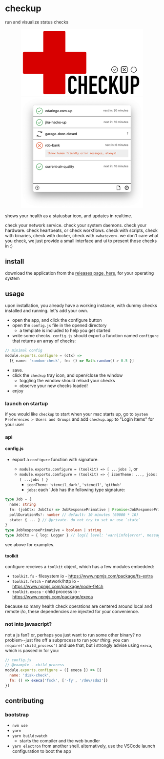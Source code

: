# checkup

run and visualize status checks

<div style='text-align: center;width: 100%; margin: auto;'>
  <img width='400px' src='./img/checkup.png' />
</div>
<div style='text-align: center;width: 100%; margin: auto;'>
  <img width='400px' src='./img/window.png' />
</div>

shows your health as a statusbar icon, and updates in realtime.

check your network service.  check your system daemons.  check your hardware.  check heartbeats, or check workflows.  check with scripts, check with binaries, check with docker, check with `<whatever>`.  we don't care what you check, we just provide a small interface and ui to present those checks in :)

## install

download the application from the [releases page, here](https://github.com/dino-dna/checkup/releases), for your operating system

## usage

upon installation, you already have a working instance, with dummy checks installed and running.  let's add your own.

- open the app, and click the configure button
- open the `config.js` file in the opened directory
  - a template is included to help you get started
- write some checks. `config.js` should export a function named `configure` that returns an array of checks:

```ts
// minimal config
module.exports.configure = (ctx) =>
  [{ name: 'random-check', fn: () => Math.random() > 0.5 }]
```

- save.
- click the `checkup` tray icon, and open/close the window
  - toggling the window should reload your checks
  - observe your new checks loaded!
- enjoy

### launch on startup

if you would like `checkup` to start when your mac starts up, go to `System Preferences > Users and Groups` and add `checkup.app` to "Login Items" for your user

### api

#### config.js

- export a `configure` function with signature:

  - `module.exports.configure = (toolkit) => [ ...jobs ]`, or
  - `module.exports.configure = (toolkit) => { iconTheme: ..., jobs: [ ...jobs ] }`
    - `iconTheme`: `'stencil_dark'`, `'stencil'`, `'github'`
    - `jobs`: each `Job has the following type signature:

```ts
type Job = {
  name: string
  fn: (jobCtx: JobCtx) => JobResponsePrimative | Promise<JobResponsePrimative>
  pollDurationMs?: number // default: 10 minutes (60000 * 10)
  state: { ... } // @private. do not try to set or use `state`
}
type JobResponsePrimative = boolean | string
type JobCtx = { log: Logger } // log({ level: 'warn|info|error', message: 'my job is the best!' })
```

see above for examples.

#### toolkit

configure receives a `toolkit` object, which has a few modules embedded:

- `toolkit.fs` - filesystem io - https://www.npmjs.com/package/fs-extra
- `toolkit.fetch` - network/http io - https://www.npmjs.com/package/node-fetch
- `toolkit.execa` - child process io - https://www.npmjs.com/package/execa

because so many health check operations are centered around local and remote i/o, these dependencies are injected for your convenience.

### not into javascript?

not a js fan? or, perhaps you just want to run some other binary?
no problem--just fire off a subprocess to run _your thing_. you can `require('child_process')` and use that, but i strongly advise using `execa`, which is passed in for you:

```js
// config.js
// @example - child process
module.exports.configure = ({ execa }) => [{
  name: 'disk-check',
  fn: () => execa('fsck', ['-fy', '/dev/sda2'])
}]
```

## contributing

### bootstrap

- `nvm use`
- `yarn`
- `yarn build:watch`
  - starts the compiler and the web bundler
- `yarn electron` from another shell. alternatively, use the VSCode launch configuration to boot the app
